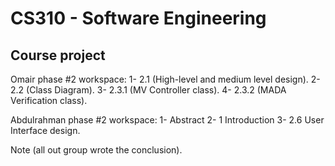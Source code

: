 # CS310 - Software Engineering
## Course project

Omair phase #2 workspace:
1- 2.1 (High-level and medium level design).
2- 2.2 (Class Diagram).
3- 2.3.1 (MV Controller class).
4- 2.3.2 (MADA Verification class).

Abdulrahman phase #2 workspace:
1- Abstract 
2- 1 Introduction
3- 2.6 User Interface design.




Note (all out group wrote the conclusion).
